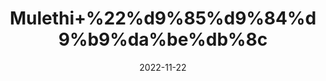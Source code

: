---
title: 'Mulethi+%22%d9%85%d9%84%d9%b9%da%be%db%8c'
date: '2022-11-22' 
metatag: '' 
inventory: '0' 
draft: false 
# meta description 
shortDescripton: '+Licorice+Root+%22+Mulethi+herb+can+treat+asthma%2c+cough%2c+cold%2c+sore+throat+and+other+respiratory+ailments.+Mulethi+has+antioxidant+properties'
description: 'Herbs+%d8%ac%da%91%db%8c+%d8%a8%d9%88%d9%b9%db%8c'
longdescription: ''
tags: ''
brand: ''
subCategory: ''
unit: '50 gm-Pk'
sellCount: '0'
featured: True
# product Price
price: '30.0'
# Product Short Description
shortDescription: '+Licorice+Root+%22+Mulethi+herb+can+treat+asthma%2c+cough%2c+cold%2c+sore+throat+and+other+respiratory+ailments.+Mulethi+has+antioxidant+properties'
productID: 'E38AF891-1129-ED11-9968-005056B3A416'
type: 'products'
category: 'Herbs+%d8%ac%da%91%db%8c+%d8%a8%d9%88%d9%b9%db%8c' 
thumnailproduct: 'https://eraconnect.blob.core.windows.net/product-images/aminsaddiquidawakhana/E38AF891-1129-ED11-9968-005056B3A416.webp' 
images:
  - image: 'https://eraconnect.blob.core.windows.net/product-images/aminsaddiquidawakhana/E38AF891-1129-ED11-9968-005056B3A416.webp'  
Variants:
---